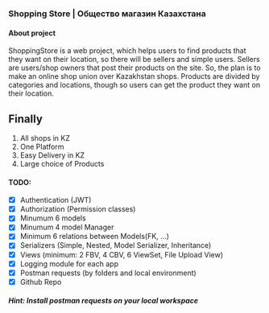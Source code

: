 ### Shopping Store | Общество магазин Казахстана

#### About project

ShoppingStore is a web project, which helps users to find products that they want on their location, 
so there will be sellers and simple users. Sellers are users/shop owners that post their products on the site. 
So, the plan is to make an online shop union over Kazakhstan shops. 
Products are divided by categories and locations, though so users can get the product they want on their location.

## Finally

1. All shops in KZ
2. One Platform
3. Easy Delivery in KZ
4. Large choice of Products

#### TODO:
- [x] Authentication (JWT)
- [x] Authorization (Permission classes)
- [x] Minumum 6 models
- [x] Minumum 4 model Manager
- [x] Minimum 6 relations between Models(FK, ...)
- [x] Serializers (Simple, Nested, Model Serializer, Inheritance)
- [x] Views (minimum: 2 FBV, 4 CBV, 6 ViewSet, File Upload View)
- [x] Logging module for each app
- [x] Postman requests (by folders and local environment)
- [x] Github Repo

##### Hint: Install postman requests on your local workspace